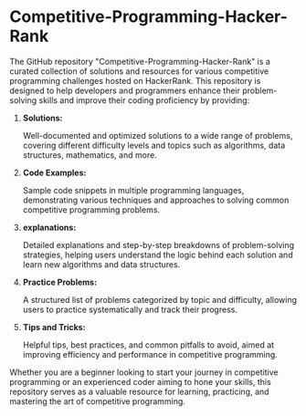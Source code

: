 <h1> Competitive-Programming-Hacker-Rank</h1>
<p>
  The GitHub repository "Competitive-Programming-Hacker-Rank" is a curated collection of solutions and resources for various competitive programming challenges hosted on HackerRank. This repository is designed to
  help developers and programmers enhance their problem-solving skills and improve their coding proficiency by providing:
  <ol>
    <li><b>Solutions:</b> <p>Well-documented and optimized solutions to a wide range of problems, covering different difficulty levels and topics such as algorithms, data structures, mathematics, and more.</p></li>
    <li><b>Code Examples:</b> <p>Sample code snippets in multiple programming languages, demonstrating various techniques and approaches to solving common competitive programming problems.</p></li>
    <li><b>explanations:</b> <p>Detailed explanations and step-by-step breakdowns of problem-solving strategies, helping users understand the logic behind each solution and learn new algorithms and data structures.</p></li>
    <li><b>Practice Problems:</b> <p>A structured list of problems categorized by topic and difficulty, allowing users to practice systematically and track their progress.</p></li>
    <li><b>Tips and Tricks:</b> <p>Helpful tips, best practices, and common pitfalls to avoid, aimed at improving efficiency and performance in competitive programming.</p></li>
  </ol>
  <p>Whether you are a beginner looking to start your journey in competitive programming or an experienced coder aiming to hone your skills, 
    this repository serves as a valuable resource for learning, practicing, and mastering the art of competitive programming.</p>
</p>
